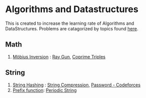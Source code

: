 # Algorithms and Datastructures
This is created to increase the learning rate of Algorithms and DataStructures. Problems are catagorized by topics found [here](https://cp-algorithms.com/).


## Math
1. [Möbius Inversion](https://codeforces.com/blog/entry/53925) : [Ray Gun](https://github.com/alhasanmridha/competitive-programming/blob/master/LightOJ/1144%20-%20Ray%20Gun.cpp), [Coprime Triples](https://github.com/alhasanmridha/competitive-programming/blob/master/Codechef/Coprime%20Triples.cpp)
## String
1. [String Hashing](https://cp-algorithms.com/string/string-hashing.html) : [String Compression](https://github.com/alhasanmridha/competitive-programming/blob/master/codeforces/String%20Compression.cpp), [Password - Codeforces](https://github.com/alhasanmridha/competitive-programming/blob/master/codeforces/Password%20-%20Codeforces.cpp)
1. [Prefix function](): [Periodic String](https://github.com/alhasanmridha/competitive-programming/blob/master/UVA/Periodic%20String.cpp)
